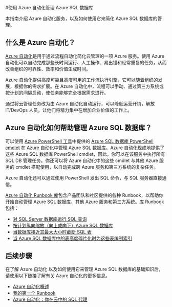 <properties
    pageTitle="使用 Azure 自动化管理 Azure SQL 数据库 | Azure"
    description="了解如何使用 Azure 自动化服务来管理大规模的 Azure SQL 数据库。"
    services="sql-database, automation"
    documentationcenter=""
    author="jodoglevy"
    manager="jhubbard"
    editor="monicar" />
<tags
    ms.assetid="77c262a1-9b93-456d-b3c7-b2f23bdfcd61"
    ms.service="sql-database"
    ms.custom="overview"
    ms.workload="data-management"
    ms.tgt_pltfrm="na"
    ms.devlang="na"
    ms.topic="article"
    ms.date="02/03/2017"
    wacn.date="03/24/2017"
    ms.author="jhubbard" />

#使用 Azure 自动化管理 Azure SQL 数据库

本指南介绍 Azure 自动化服务，以及如何使用它来简化 Azure SQL 数据库的管理。


## 什么是 Azure 自动化？

[Azure 自动化](/home/features/automation/)是用于通过流程自动化简化云管理的一项 Azure 服务。使用 Azure 自动化可以自动完成那些长时间运行、人工操作、易出错和经常重复的任务，从而改善组织的可靠性、效率和价值生成时间。

Azure 自动化提供高度可靠且高度可用的工作流执行引擎，它可以随着组织的发展，根据你的需求扩展。在 Azure 自动化中，流程可以手动、通过第三方系统或按计划的间隔启动，使任务能够完全根据需求进行。

通过将云管理任务改为由 Azure 自动化自动运行，可以降低运营开销，解放 IT/DevOps 人员，让他们将精力集中在增加企业价值的工作上。


## Azure 自动化如何帮助管理 Azure SQL 数据库？

可以使用 [Azure PowerShell 工具](https://docs.microsoft.com/zh-cn/powershell/)中提供的 [Azure SQL 数据库 PowerShell cmdlet](https://docs.microsoft.com/powershell/servicemanagement/azure.sqldatabase/v1.6.1/azure.sqldatabase/) 在 Azure 自动化中管理 Azure SQL 数据库。Azure 自动化现成地提供了这些 Azure SQL 数据库 PowerShell cmdlet，因此，你可以在该服务中执行所有 SQL DB 管理任务。你还可以将 Azure 自动化中的这些 cmdlet 与其他 Azure 服务的 cmdlet 搭配使用，以自动完成跨 Azure 服务和第三方系统的复杂任务。

Azure 自动化还可以通过使用 PowerShell 发出 SQL 命令，与 SQL 服务器直接通信。

[Azure 自动化 Runbook 库](https://azure.microsoft.com/blog/2014/10/07/introducing-the-azure-automation-runbook-gallery/)包含产品团队和社区提供的各种 Runbook，以帮助你开始自动管理 Azure SQL 数据库、其他 Azure 服务和第三方系统。库 Runbook 包括：

 * [对 SQL Server 数据库运行 SQL 查询](https://gallery.technet.microsoft.com/scriptcenter/How-to-use-a-SQL-Command-be77f9d2)
 * [按计划纵向缩放（向上或向下）Azure SQL 数据库](https://gallery.technet.microsoft.com/scriptcenter/Azure-SQL-Database-e957354f)
 * [当数据库接近其最大大小时截断 SQL 表](https://gallery.technet.microsoft.com/scriptcenter/Azure-Automation-Your-SQL-30f8736b)
 * [当 Azure SQL 数据库中的表高度碎片化时为这些表编制索引](https://gallery.technet.microsoft.com/scriptcenter/Indexes-tables-in-an-Azure-73a2a8ea)

## 后续步骤

在了解 Azure 自动化 以及如何使用它来管理 Azure SQL 数据库的基础知识后，请使用以下链接了解有关 Azure 自动化的更多信息。

- [Azure 自动化概述](/documentation/articles/automation-intro/)
- [我的第一个 Runbook](/documentation/articles/automation-first-runbook-textual/)
- [Azure 自动化：你在云中的 SQL 代理](https://azure.microsoft.com/blog/2014/06/26/azure-automation-your-sql-agent-in-the-cloud/)
 

<!---HONumber=Mooncake_0320_2017-->
<!--Update_Description: update MSDN links to docs.microsoft.com-->